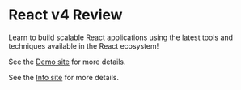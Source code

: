 
# React v4 Review

Learn to build scalable React applications using the latest tools and techniques available in the React ecosystem!

See the [Demo site](https://review-gatsby-v4.netlify.app/) for more details.

See the  [Info site](https://btholt.github.io/complete-intro-to-react-v7/) for more details.
